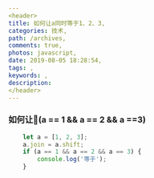 ```yaml
---
<header>
title: 如何让a同时等于1、2、3,
categories: 技术,
path: /archives,
comments: true,
photos: javascript,
date: 2019-08-05 18:28:54,
tags: ,
keywords: ,
description: 
</header>
---
```


### 如何让(a == 1 && a == 2 && a ==3)

```js
    let a = [1, 2, 3];
    a.join = a.shift;
    if (a == 1 && a == 2 && a == 3) {
        console.log('等于');
    }
```
